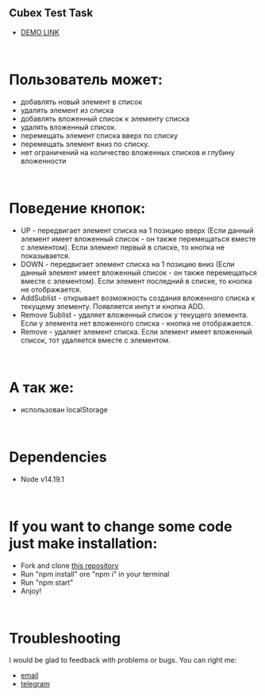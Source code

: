 ## Cubex Test Task

* [DEMO LINK](https://uliton.github.io/cubex_recursion/)
<br>

# Пользователь может:
* добавлять новый элемент в список
* удалять элемент из списка
* добавлять вложенный список к элементу списка
* удалять вложенный список.
* перемещать элемент списка вверх по списку
* перемещать элемент вниз по списку.
* нет ограничений на количество вложенных списков и глубину вложенности
<br>

# Поведение кнопок:
* UP - передвигает элемент списка на 1 позицию вверх (Если данный элемент имеет вложенный список - он также перемещаться вместе с элементом). Если элемент первый в списке, то кнопка не показывается.
* DOWN - передвигает элемент списка на 1 позицию вниз (Если данный элемент имеет вложенный список - он также перемещаться вместе с элементом). Если элемент последний в списке, то кнопка не отображается.
* AddSublist - открывает возможность создания вложенного списка к текущему элементу. Появляется инпут и кнопка ADD.
* Remove Sublist - удаляет вложенный список у текущего элемента. Если у элемента нет вложенного списка - кнопка не отображается.
* Remove - удаляет элемент списка. Если элемент имеет вложенный список, тот удаляется вместе с элементом.
<br>

# А так же:
* использован localStorage
<br>

# Dependencies
* Node v14.19.1
<br>

# If you want to change some code just make installation:
* Fork and clone [this repository](https://github.com/uliton/cubex_test_task)
* Run "npm install" ore "npm i" in your terminal
* Run "npm start"
* Anjoy!
<br>

# Troubleshooting
I would be glad to feedback with problems or bugs.
You can right me:
* [email](mailto:al.haruca@gmail.com)
* [telegram](https://tlgg.ru/@a_haruca)
